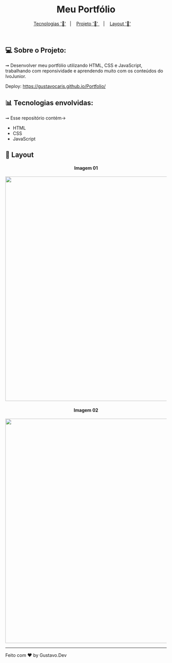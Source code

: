 <h1 align="center"> Meu Portfólio </h1>

<p align="center">
  <a href="#-tecnologias-envolvidas">Tecnologias '📌'</a>&nbsp;&nbsp;&nbsp;|&nbsp;&nbsp;&nbsp;
  <a href="#-sobre-o-projeto">Projeto '📲' </a>&nbsp;&nbsp;&nbsp;|&nbsp;&nbsp;&nbsp;
  <a href="#-layout">Layout '📐'</a>&nbsp;&nbsp;&nbsp;&nbsp;&nbsp;&nbsp;
</p>

 
<br>

## 💻 Sobre o Projeto:
➞  Desenvolver meu portfólio utilizando HTML, CSS e JavaScript, trabalhando com reponsividade e aprendendo muito com os conteúdos do IvoJunior.

Deploy: https://gustavocaris.github.io/Portfolio/

## 📊 Tecnologias envolvidas:
➞  Esse repositório contém->

- HTML
- CSS
- JavaScript


## 📸 Layout

<h4 align="center">Imagem 01</h4> 
<div align="center">
<img src="https://github.com/Gustavocaris/Portfolio/assets/149839159/3e70772f-d80a-4d65-afd6-20c17949301a" width="700px" />
</div>

<h4 align="center">Imagem 02</h4> 
<div align="center">
<img src="https://github.com/Gustavocaris/Portfolio/assets/149839159/fdd4175f-8e7f-4ad6-a5a6-10bb26b5a750" width="700px" />
</div>





<hr>

Feito com ❤️ by Gustavo.Dev 
